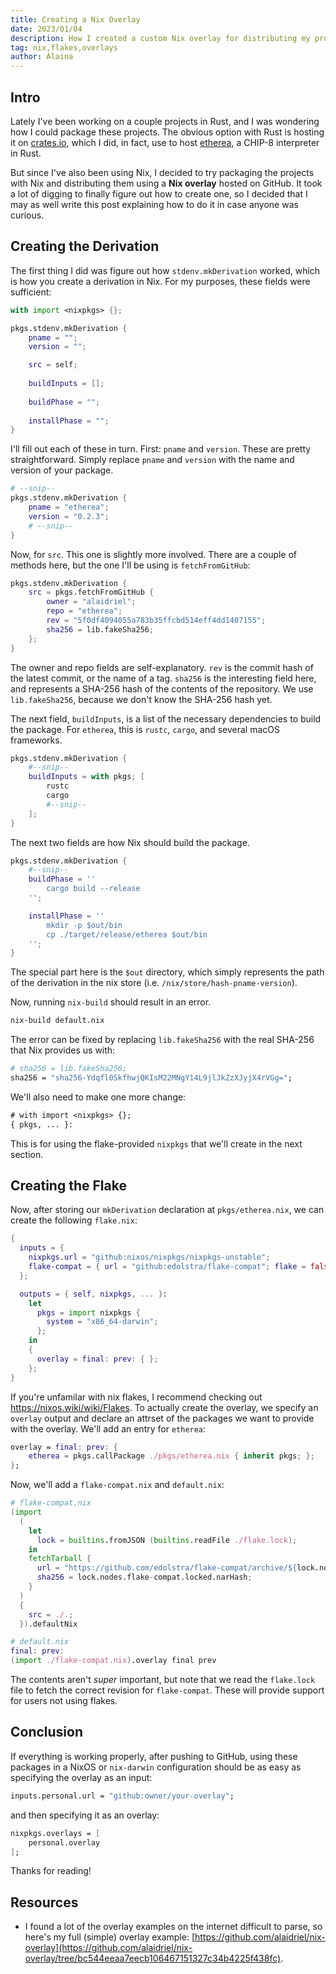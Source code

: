 ```yaml
---
title: Creating a Nix Overlay
date: 2023/01/04
description: How I created a custom Nix overlay for distributing my projects.
tag: nix,flakes,overlays
author: Alaina
---
```


## Intro

Lately I've been working on a couple projects in Rust, and I was wondering how I could package these projects. The obvious option with Rust is hosting it on [crates.io](https://crates.io), which I did, in fact, use to host [etherea](https://github.com/alaidriel/etherea), a CHIP-8 interpreter in Rust.

But since I've also been using Nix, I decided to try packaging the projects with Nix and distributing them using a **Nix overlay** hosted on GitHub. It took a lot of digging to finally figure out how to create one, so I decided that I may as well write this post explaining how to do it in case anyone was curious.

## Creating the Derivation

The first thing I did was figure out how `stdenv.mkDerivation` worked, which is how you create a derivation in Nix. For my purposes, these fields were sufficient:

```nix
with import <nixpkgs> {};

pkgs.stdenv.mkDerivation {
    pname = "";
    version = "";

    src = self;
    
    buildInputs = [];
    
    buildPhase = "";
    
    installPhase = "";
}
```

I'll fill out each of these in turn. First: `pname` and `version`. These are pretty straightforward. Simply replace `pname` and `version` with the name and version of your package.

```nix {3,4}
# --snip--
pkgs.stdenv.mkDerivation {
    pname = "etherea";
    version = "0.2.3";
    # --snip--
}
```

Now, for `src`. This one is slightly more involved. There are a couple of methods here, but the one I'll be using is `fetchFromGitHub`:

```nix {2-7} 
pkgs.stdenv.mkDerivation {
    src = pkgs.fetchFromGitHub {
        owner = "alaidriel";
        repo = "etherea";
        rev = "5f0df4094055a783b35ffcbd514eff4dd1407155";
        sha256 = lib.fakeSha256;
    };
}
```

The owner and repo fields are self-explanatory. `rev` is the commit hash of the latest commit, or the name of a tag. `sha256` is the interesting field here, and represents a SHA-256 hash of the contents of the repository. We use `lib.fakeSha256`, because we don't know the SHA-256 hash yet.

The next field, `buildInputs`, is a list of the necessary dependencies to build the package. For `etherea`, this is `rustc`, `cargo`, and several macOS frameworks.

```nix {3-6}
pkgs.stdenv.mkDerivation {
    #--snip--
    buildInputs = with pkgs; [
        rustc
        cargo
        #--snip--
    ];
}
```

The next two fields are how Nix should build the package.

```nix {3-10}
pkgs.stdenv.mkDerivation {
    #--snip--
    buildPhase = ''
        cargo build --release
    '';

    installPhase = ''
        mkdir -p $out/bin
        cp ./target/release/etherea $out/bin
    '';
}
```

The special part here is the `$out` directory, which simply represents the path of the derivation in the nix store (i.e. `/nix/store/hash-pname-version`).

Now, running `nix-build` should result in an error.

```sh
nix-build default.nix
```

The error can be fixed by replacing `lib.fakeSha256` with the real SHA-256 that Nix provides us with:

```nix /sha256-Ydqfl0SkfhwjQKIsM22MNgY14L9jlJkZzXJyjX4rVGg=/
# sha256 = lib.fakeSha256;
sha256 = "sha256-Ydqfl0SkfhwjQKIsM22MNgY14L9jlJkZzXJyjX4rVGg=";
```

We'll also need to make one more change:

```diff /{ pkgs, ... }:/ 
# with import <nixpkgs> {};
{ pkgs, ... }:
```

This is for using the flake-provided `nixpkgs` that we'll create in the next section.

## Creating the Flake

Now, after storing our `mkDerivation` declaration at `pkgs/etherea.nix`, we can create the following `flake.nix`:

```nix {14}
{
  inputs = {
    nixpkgs.url = "github:nixos/nixpkgs/nixpkgs-unstable";
    flake-compat = { url = "github:edolstra/flake-compat"; flake = false; };
  };

  outputs = { self, nixpkgs, ... }:
    let
      pkgs = import nixpkgs {
        system = "x86_64-darwin";
      };
    in
    {
      overlay = final: prev: { };
    };
}
```

If you're unfamilar with nix flakes, I recommend checking out https://nixos.wiki/wiki/Flakes. To actually create the overlay, we specify an `overlay` output and declare an attrset of the packages we want to provide with the overlay. We'll add an entry for `etherea`:

```nix {2}
overlay = final: prev: {
    etherea = pkgs.callPackage ./pkgs/etherea.nix { inherit pkgs; };
};
```

Now, we'll add a `flake-compat.nix` and `default.nix`:

```nix
# flake-compat.nix
(import
  (
    let
      lock = builtins.fromJSON (builtins.readFile ./flake.lock);
    in
    fetchTarball {
      url = "https://github.com/edolstra/flake-compat/archive/${lock.nodes.flake-compat.locked.rev}.tar.gz";
      sha256 = lock.nodes.flake-compat.locked.narHash;
    }
  )
  {
    src = ./.;
  }).defaultNix
```

```nix
# default.nix
final: prev:
(import ./flake-compat.nix).overlay final prev
```

The contents aren't *super* important, but note that we read the `flake.lock` file to fetch the correct revision for `flake-compat`. These will provide support for users not using flakes.

## Conclusion

If everything is working properly, after pushing to GitHub, using these packages in a NixOS or `nix-darwin` configuration should be as easy as specifying the overlay as an input: 

```nix
inputs.personal.url = "github:owner/your-overlay";
```

and then specifying it as an overlay:

```nix {2}
nixpkgs.overlays = [
    personal.overlay
];
```

Thanks for reading!

## Resources

- I found a lot of the overlay examples on the internet difficult to parse, so here's my full (simple) overlay example: [https://github.com/alaidriel/nix-overlay](https://github.com/alaidriel/nix-overlay/tree/bc544eeaa7eecb106467151327c34b4225f438fc).
